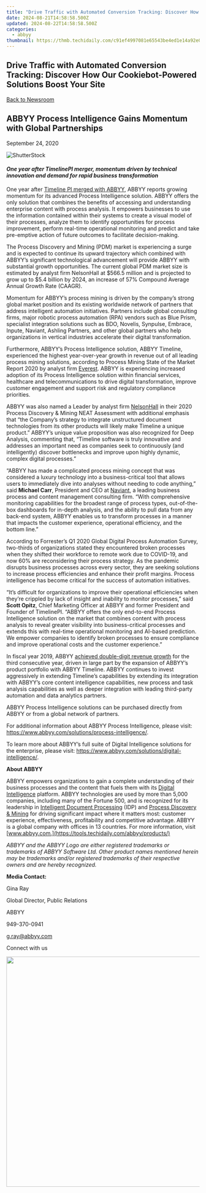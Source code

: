 ```yaml
---
title: "Drive Traffic with Automated Conversion Tracking: Discover How Our Cookiebot-Powered Solutions Boost Your Site"
date: 2024-08-21T14:58:58.500Z
updated: 2024-08-22T14:58:58.500Z
categories:
  - abbyy
thumbnail: https://thmb.techidaily.com/c91ef4997081e65543be4ed1e14a92e0b1b11ea3fa4aac3ca09a237127556c70.png
---
```


## Drive Traffic with Automated Conversion Tracking: Discover How Our Cookiebot-Powered Solutions Boost Your Site

[Back to Newsroom](https://tools.techidaily.com/abbyy/products/)

## ABBYY Process Intelligence Gains Momentum with Global Partnerships

September 24, 2020

![ShutterStock](https://content.abbyy.com/-/media/project/abbyy/abbyy/branchtemplates/shutterstock_1272462163_1296-x-729.jpg?h=729&iar=0&w=1296)

#### _One year after TimelinePI merger, momentum driven by technical innovation and demand for rapid business transformation_

One year after [Timeline PI merged with ABBYY](https://tools.techidaily.com/abbyy/products/), ABBYY reports growing momentum for its advanced Process Intelligence solution. ABBYY offers the only solution that combines the benefits of accessing and understanding enterprise content with process analysis. It empowers businesses to use the information contained within their systems to create a visual model of their processes, analyze them to identify opportunities for process improvement, perform real-time operational monitoring and predict and take pre-emptive action of future outcomes to facilitate decision-making.

The Process Discovery and Mining (PDM) market is experiencing a surge and is expected to continue its upward trajectory which combined with ABBYY’s significant technological advancement will provide ABBYY with substantial growth opportunities. The current global PDM market size is estimated by analyst firm NelsonHall at $566.5 million and is projected to grow up to $5.4 billion by 2024, an increase of 57% Compound Average Annual Growth Rate (CAAGR).

Momentum for ABBYY’s process mining is driven by the company’s strong global market position and its existing worldwide network of partners that address intelligent automation initiatives. Partners include global consulting firms, major robotic process automation (RPA) vendors such as Blue Prism, specialist integration solutions such as BDO, Novelis, Synpulse, Embrace, Inpute, Naviant, Ashling Partners, and other global partners who help organizations in vertical industries accelerate their digital transformation.

Furthermore, ABBYY’s Process Intelligence solution, ABBYY Timeline, experienced the highest year-over-year growth in revenue out of all leading process mining solutions, according to Process Mining State of the Market Report 2020 by analyst firm [Everest](https://www.everestgrp.com/2020-07-process-mining-market-more-than-doubles-in-revenue-and-client-base-in-2019everest-group-press-release-.html). ABBYY is experiencing increased adoption of its Process Intelligence solution within financial services, healthcare and telecommunications to drive digital transformation, improve customer engagement and support risk and regulatory compliance priorities.

ABBYY was also named a Leader by analyst firm [NelsonHall](https://tools.techidaily.com/abbyy/products/) in their 2020 Process Discovery & Mining NEAT Assessment with additional emphasis that “the Company’s strategy to integrate unstructured document technologies from its other products will likely make Timeline a unique product.” ABBYY’s unique value proposition was also recognized for Deep Analysis, commenting that, “Timeline software is truly innovative and addresses an important need as companies seek to continuously (and intelligently) discover bottlenecks and improve upon highly dynamic, complex digital processes.”

“ABBYY has made a complicated process mining concept that was considered a luxury technology into a business-critical tool that allows users to immediately dive into analyses without needing to code anything,” said **Michael Carr**, President and CEO at [Naviant](http://www.naviant.com/), a leading business process and content management consulting firm. “With comprehensive monitoring capabilities for the broadest range of process types, out-of-the-box dashboards for in-depth analysis, and the ability to pull data from any back-end system, ABBYY enables us to transform processes in a manner that impacts the customer experience, operational efficiency, and the bottom line.”

According to Forrester’s Q1 2020 Global Digital Process Automation Survey, two-thirds of organizations stated they encountered broken processes when they shifted their workforce to remote work due to COVID-19, and now 60% are reconsidering their process strategy. As the pandemic disrupts business processes across every sector, they are seeking solutions to increase process efficiencies and enhance their profit margins. Process intelligence has become critical for the success of automation initiatives.

“It’s difficult for organizations to improve their operational efficiencies when they’re crippled by lack of insight and inability to monitor processes,” said **Scott Opitz**, Chief Marketing Officer at ABBYY and former President and Founder of TimelinePI. “ABBYY offers the only end-to-end Process Intelligence solution on the market that combines content with process analysis to reveal greater visibility into business-critical processes and extends this with real-time operational monitoring and AI-based prediction. We empower companies to identify broken processes to ensure compliance and improve operational costs and the customer experience.”

In fiscal year 2019, ABBYY [achieved double-digit revenue growth](https://tools.techidaily.com/abbyy/products/) for the third consecutive year, driven in large part by the expansion of ABBYY’s product portfolio with ABBYY Timeline. ABBYY continues to invest aggressively in extending Timeline’s capabilities by extending its integration with ABBYY’s core content intelligence capabilities, new process and task analysis capabilities as well as deeper integration with leading third-party automation and data analytics partners.

ABBYY Process Intelligence solutions can be purchased directly from ABBYY or from a global network of partners.

For additional information about ABBYY Process Intelligence, please visit: <https://www.abbyy.com/solutions/process-intelligence/>.

To learn more about ABBYY’s full suite of Digital Intelligence solutions for the enterprise, please visit: <https://www.abbyy.com/solutions/digital-intelligence/>.

**About ABBYY**

ABBYY empowers organizations to gain a complete understanding of their business processes and the content that fuels them with its [Digital Intelligence](https://tools.techidaily.com/abbyy/products/) platform. ABBYY technologies are used by more than 5,000 companies, including many of the Fortune 500, and is recognized for its leadership in [Intelligent Document Processing](https://tools.techidaily.com/abbyy/products/) (IDP) and [Process Discovery & Mining](https://tools.techidaily.com/abbyy/products/) for driving significant impact where it matters most: customer experience, effectiveness, profitability and competitive advantage. ABBYY is a global company with offices in 13 countries. For more information, visit [www.abbyy.com.](https://tools.techidaily.com/abbyy/products/)

_ABBYY and the ABBYY Logo are either registered trademarks or trademarks of ABBYY Software Ltd. Other product names mentioned herein may be trademarks and/or registered trademarks of their respective owners and are hereby recognized._

**Media Contact:**

Gina Ray

Global Director, Public Relations

ABBYY

949-370-0941

[g.ray@abbyy.com](https://tools.techidaily.com/abbyy/products/)

Connect with us

<ins class="adsbygoogle"
     style="display:block"
     data-ad-format="autorelaxed"
     data-ad-client="ca-pub-7571918770474297"
     data-ad-slot="1223367746"></ins>



<ins class="adsbygoogle"
     style="display:block"
     data-ad-client="ca-pub-7571918770474297"
     data-ad-slot="8358498916"
     data-ad-format="auto"
     data-full-width-responsive="true"></ins>

<!-- affiliate ads begin -->
<a href="https://appsumo.8odi.net/c/5597632/2082538/7443" target="_top" id="2082538"><img src="//a.impactradius-go.com/display-ad/7443-2082538" border="0" alt="" width="1200" height="600"/></a><img height="0" width="0" src="https://appsumo.8odi.net/i/5597632/2082538/7443" style="position:absolute;visibility:hidden;" border="0" />
<!-- affiliate ads end -->